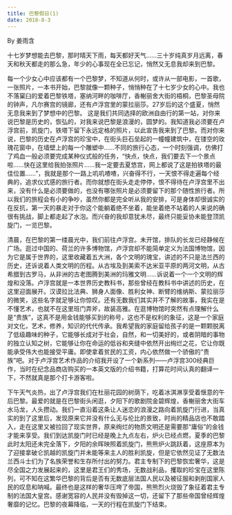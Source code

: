 ```yaml
---
title: 巴黎假日(1)
date: 2018-8-3
---
```


By 姜雨含

<!--more-->

十七岁梦想能去巴黎，那时晴天下雨，每天都好天气……三十岁纯真岁月远离，春天和秋天都走的那么急，年少的心事现在全已忘记，悄然又无息我却来到巴黎。


每一个少女心中应该都有一个巴黎梦，不知道从何时，或许从一部电影，一首歌，一张照片，一本书开始，巴黎就像一颗种子，悄悄种在了十七岁少女的心中。我也不落窠臼的爱着巴黎铁塔，塞纳河畔的咖啡厅，香榭丽舍大街的梧桐，巴黎圣母院的钟声，凡尔赛宫的镜廊，还有卢浮宫里的蒙拉丽莎。27岁后的这个盛夏，悄然无息我来到了梦想中的巴黎。
这是我们共同选择的欧洲自由行的第一站，对你来说巴黎是历史的，恢弘的，对我来说巴黎是浪漫的，圆梦的。我知道我必须要在卢浮宫前，凯旋门，铁塔下留下永远定格的照片，以此宣告我来到了巴黎。而对你来说，巴黎的历史在卢浮宫的珍宝中，在街头巨石垒起的一幢幢建筑中，在镂空的玫瑰花窗中，在墙壁上的每一个雕塑中……不同的旅行心态，一个时刻强调，仿佛打了鸡血一般必须要完成某种仪式般的任务，“快点，快点，我们要去下一个景点啦……快在这里给我拍张照片……我一定要去夏悠宫，网上都说了这是拍铁塔的最佳位置……”，我就是那个一路上叽叽喳喳，兴奋得不行，一天恨不得走遍每个经典的，追求仪式感的旅行者。而你就想在街头走走停停，恨不得待在卢浮宫里不出来，没有什么是必须要做的，也没有哪张照片是必须要留下的那个随性旅行者。所以我们的旅程会有小的争吵，虽然你都是完全听从我的安排，可是身体却很诚实的在反抗，第一天的暴走对于你这个能躺着绝不坐着，能坐着绝不站着的人来说的确很有挑战，脚上都走起了水泡。而兴奋的我却意犹未尽，最终只能妥协未能登顶凯旋门，一览巴黎。

清晨，在巴黎的第一缕晨光中，我们前往卢浮宫。未开馆，排队的长龙已经静候在广场。逛过中国的、荷兰的许多博物馆，卢浮宫却不能简单定义为法国博物馆，因为它是属于世界的，这里收藏着五大洲，各个文明的瑰宝，讲述的不只是法兰西的历史，还诉说着人类文明的历程。从古埃及到美索不达米亚平原的两河文明，从古希腊到古罗马，从非洲的古老图腾到美洲的玛雅文明……诉说着一个一个文明的辉煌和没落。卢浮宫就是一本世界历史教科书，那些曾经在教科书中讲述的历史，在这里迎面展开。汉谟拉比法典、狮身人面像、胜利女神、断臂的维纳斯、蒙拉丽莎的微笑，这些名字就足够让你惊叹。还有无数我们其实并不了解的故事，我实在是不懂艺术，也就不在这里班门弄斧，故装高雅。在逛博物馆时突然有点理解什么是“贵族”，这真不是用金钱能够买到的称号，这也不是权利的象征，这是一个家庭对文化，艺术，修养，知识的代代传承。我希望我的家庭留给孩子的是一颗颗脱离了低级趣味的种子，它能够长成对于社会，自然，和一切美好的，或者阴暗的事物的独立认知之树，它能够让你在命运的低谷和夹缝中依然开出绚烂之花，它让你既能承受伟大也能接受平庸。即使拿着贫民的工资，内心依然做一个骄傲的“贵族”吧。对于卢浮宫艺术作品的介绍我开设了一个新系列——卢浮宫300经典巨作，当时在纪念品商店购买的一本英文版的介绍书籍，打算花时间认真的翻译一下，不然就真是那个打卡游客啦。

下午天气炎热，出了卢浮宫我们在杜丽花园的树荫下，吃着冰淇淋享受着惬意的午后巴黎。最爱的就是在巴黎街头闲逛，夕阳下的歌剧院金碧辉煌，香榭丽舍大街车水马龙，人头攒动。我们一直沿着这条让人迷恋的浪漫之路向着凯旋门行进，当真实的到了这里后，发现原来它并没有什么无与伦比的景致，时尚的精品店也不敢踏入，走在这里又被拉回了现实世界，原来绚烂的物质文明还是需要那“庸俗”的金钱才能来享受。我们到达凯旋门时已经是晚上九点左右，炉火已经点燃，夏季的巴黎此时太阳还未完全落下，夕阳的余晖映照着凯旋门，熊熊炉火跳跃着，这座原本为了迎接拿破仑凯越的凯旋门并未能等来主人的胜利凯旋，但是它依然见证了无数法兰西斗士们为了名族荣誉和生存所付出的努力。君主专制下的巴黎恢宏奢华，这是尽全国之力发展起来的，这里是君王们的秀场，无数战利品，攫取的珍宝在这里陈列，可不知在这繁华巴黎的背后是否有无数底层法国人民以及被征服和剥削国家人民的叹息和呐喊。最终也是这样的奢华压垮了帝国，熊熊烈火烧毁了象征着君主专制的法国大皇宫。感谢宽容的人民并没有毁掉这一切，还留下了那些帝国曾经辉煌奢靡的记忆。巴黎的夜幕降临，一天的行程在凯旋门下结束。


